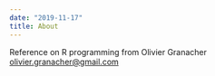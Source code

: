 ```yaml
---
date: "2019-11-17"
title: About
---
```


Reference on R programming from Olivier Granacher olivier.granacher@gmail.com
